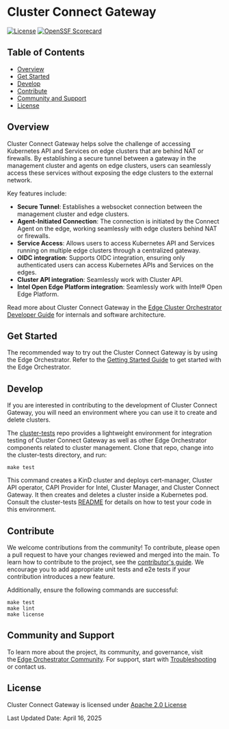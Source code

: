 # Cluster Connect Gateway

[![License](https://img.shields.io/badge/License-Apache%202.0-blue.svg)](https://opensource.org/licenses/Apache-2.0)
[![OpenSSF Scorecard](https://api.scorecard.dev/projects/github.com/open-edge-platform/cluster-connect-gateway/badge)](https://scorecard.dev/viewer/?uri=github.com/open-edge-platform/cluster-connect-gateway)

## Table of Contents

- [Overview](#overview)
- [Get Started](#get-started)
- [Develop](#develop)
- [Contribute](#contribute)
- [Community and Support](#community-and-support)
- [License](#license)

## Overview

Cluster Connect Gateway helps solve the challenge of accessing Kubernetes API and Services on edge clusters that are behind NAT or firewalls. By establishing a secure tunnel between a gateway in the management cluster and agents on edge clusters, users can seamlessly access these services without exposing the edge clusters to the external network.

Key features include:

- **Secure Tunnel**: Establishes a websocket connection between the management cluster and edge clusters.
- **Agent-Initiated Connection**: The connection is initiated by the Connect Agent on the edge, working seamlessly with edge clusters behind NAT or firewalls.
- **Service Access**: Allows users to access Kubernetes API and Services running on multiple edge clusters through a centralized gateway.
- **OIDC integration**: Supports OIDC integration, ensuring only authenticated users can access Kubernetes APIs and Services on the edges.
- **Cluster API integration**: Seamlessly work with Cluster API.
- **Intel Open Edge Platform integration**: Seamlessly work with Intel® Open Edge Platform.

Read more about Cluster Connect Gateway in the [Edge Cluster Orchestrator Developer Guide][cluster-orch-dev-guide-url] for internals and software architecture.

## Get Started

The recommended way to try out the Cluster Connect Gateway is by using the Edge Orchestrator.
Refer to the [Getting Started Guide](https://docs.openedgeplatform.intel.com/edge-manage-docs/main/user_guide/get_started_guide/index.html) to get started with the Edge Orchestrator.

## Develop

If you are interested in contributing to the development of Cluster Connect Gateway, you will need an environment where you can use it to create and delete clusters.  

The [cluster-tests](https://github.com/open-edge-platform/cluster-tests) repo provides a lightweight environment for integration testing of Cluster Connect Gateway as well as other Edge Orchestrator components related to cluster management. Clone that repo, change into the cluster-tests directory, and run:

```
make test
```

This command creates a KinD cluster and deploys cert-manager, Cluster API operator, CAPI Provider for Intel, Cluster Manager, and Cluster Connect Gateway. It then creates and deletes a cluster inside a Kubernetes pod. Consult the cluster-tests [README](https://github.com/open-edge-platform/cluster-tests/blob/main/README.md) for details on how to test your code in this environment.

## Contribute

We welcome contributions from the community! To contribute, please open a pull request to have your changes reviewed and merged into the main. To learn how to contribute to the project, see the [contributor's guide](https://docs.openedgeplatform.intel.com/edge-manage-docs/main/developer_guide/contributor_guide/index.html). We encourage you to add appropriate unit tests and e2e tests if your contribution introduces a new feature.

Additionally, ensure the following commands are successful:

```
make test
make lint
make license
```

## Community and Support

To learn more about the project, its community, and governance, visit the [Edge Orchestrator Community](https://docs.openedgeplatform.intel.com/edge-manage-docs/main/index.html). 
For support, start with [Troubleshooting](https://docs.openedgeplatform.intel.com/edge-manage-docs/main/developer_guide/troubleshooting/index.html) or contact us. 

## License

Cluster Connect Gateway is licensed under [Apache 2.0 License](LICENSES/Apache-2.0.txt)

Last Updated Date: April 16, 2025

[cluster-orch-dev-guide-url]: https://docs.openedgeplatform.intel.com/edge-manage-docs/main/developer_guide/cluster_orch/index.html
